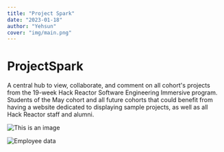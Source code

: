 ```yaml
---
title: "Project Spark"
date: "2023-01-18"
author: "Yehsun"
cover: "img/main.png"
---
```


# ProjectSpark

A central hub to view, collaborate, and comment on all cohort's projects from the 19-week Hack Reactor Software Engineering Immersive program. Students of the May cohort and all future cohorts that could benefit from having a website dedicated to displaying sample projects, as well as all Hack Reactor staff and alumni.

![This is an image](img/list.png)



![Employee data](/Desktop/projectPNGs/projectSpark/list.png?raw=true "Employee Data title")